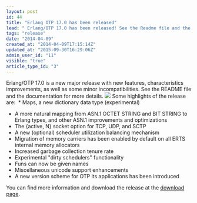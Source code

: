 ```yaml
---
layout: post
id: 44
title: "Erlang OTP 17.0 has been released"
lead: " Erlang/OTP 17.0 has been released! See the Readme file and the Documentation for more details. "
tags: "release"
date: "2014-04-09"
created_at: "2014-04-09T17:15:14Z"
updated_at: "2015-09-30T16:29:06Z"
admin_user_id: "11"
visible: "true"
article_type_id: "3"
---
```


 Erlang/OTP 17.0 is a new major release with new features, characteristics improvements, as well as some minor incompatibilities. See the README file and the documentation for more details.
![](https://mail.google.com/mail/u/0/images/cleardot.gif)
 Some highlights of the release are:
  * Maps, a new dictionary data type (experimental)
* A more natural mapping from ASN.1 OCTET STRING and BIT STRING to Erlang types, and other ASN.1 improvements and optimizations
* The {active, N} socket option for TCP, UDP, and SCTP
* A new (optional) scheduler utilization balancing mechanism
* Migration of memory carriers has been enabled by default on all ERTS internal memory allocators
* Increased garbage collection tenure rate
* Experimental "dirty schedulers" functionality
* Funs can now be given names
* Miscellaneous unicode support enhancements
* A new version scheme for OTP its applications has been introduced

 You can find more information and download the release at the [download page](/download.html).
